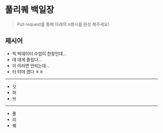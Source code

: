 # 풀리퀘 백일장

> Pull request를 통해 아래의 n행시를 완성 해주세요!

## 제시어

* 빅 빅데이터 수업이 한창인데...
* 데 데게 졸립다...
* 이 이러면 안되는데...
* 터 텨야 겠다 ㅎㅎ
---
* 깃
* 허
* 브
---
* 풀 
* 리
* 퀘
